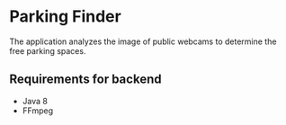 # Parking Finder
The application analyzes the image of public webcams to determine the free parking spaces.

## Requirements for backend
- Java 8
- FFmpeg
